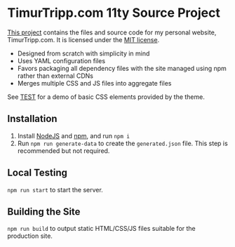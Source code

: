 # TimurTripp.com 11ty Source Project

[Тhis project](https://github.com/TimurTripp/TimurTripp.com-11ty) contains the files and source code for my personal website, TimurTripp.com. It is licensed under the [MIT license](/LICENSE.md).

- Designed from scratch with simplicity in mind
- Uses YAML configuration files
- Favors packaging all dependency files with the site managed using npm rather than external CDNs
- Merges multiple CSS and JS files into aggregate files

See [TEST](/TEST.md) for a demo of basic CSS elements provided by the theme.


## Installation

1. Install [NodeJS](https://nodejs.org/) and [npm](https://www.npmjs.com/), and run `npm i`
2. Run `npm run generate-data` to create the `generated.json` file. This step is recommended but not required.


## Local Testing

`npm run start` to start the server.


## Building the Site

`npm run build` to output static HTML/CSS/JS files suitable for the production site.
